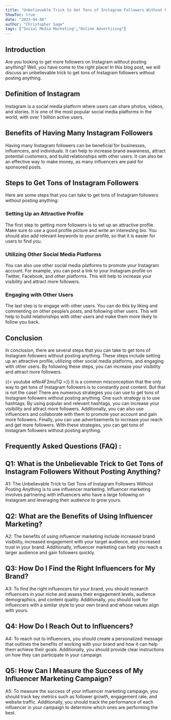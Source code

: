 ```yaml
---
title: "Unbelievable Trick to Get Tons of Instagram Followers Without Posting Anything!"
ShowToc: true 
date: "2023-04-06"
author: "Christopher Sage" 
tags: ["Social Media Marketing","Online Advertising"]
---
```

## Introduction

Are you looking to get more followers on Instagram without posting anything? Well, you have come to the right place! In this blog post, we will discuss an unbelievable trick to get tons of Instagram followers without posting anything.

## Definition of Instagram

Instagram is a social media platform where users can share photos, videos, and stories. It is one of the most popular social media platforms in the world, with over 1 billion active users.

## Benefits of Having Many Instagram Followers

Having many Instagram followers can be beneficial for businesses, influencers, and individuals. It can help to increase brand awareness, attract potential customers, and build relationships with other users. It can also be an effective way to make money, as many influencers are paid for sponsored posts.

## Steps to Get Tons of Instagram Followers

Here are some steps that you can take to get tons of Instagram followers without posting anything:

### Setting Up an Attractive Profile

The first step to getting more followers is to set up an attractive profile. Make sure to use a good profile picture and write an interesting bio. You should also add relevant keywords to your profile, so that it is easier for users to find you.

### Utilizing Other Social Media Platforms

You can also use other social media platforms to promote your Instagram account. For example, you can post a link to your Instagram profile on Twitter, Facebook, and other platforms. This will help to increase your visibility and attract more followers.

### Engaging with Other Users

The last step is to engage with other users. You can do this by liking and commenting on other people’s posts, and following other users. This will help to build relationships with other users and make them more likely to follow you back.

## Conclusion

In conclusion, there are several steps that you can take to get tons of Instagram followers without posting anything. These steps include setting up an attractive profile, utilizing other social media platforms, and engaging with other users. By following these steps, you can increase your visibility and attract more followers.

{{< youtube ieNx4F2muTQ >}} 
It is a common misconception that the only way to get tons of Instagram followers is to constantly post content. But that is not the case! There are numerous strategies you can use to get tons of Instagram followers without posting anything. One such strategy is to use hashtags. By using popular and relevant hashtags, you can increase your visibility and attract more followers. Additionally, you can also use influencers and collaborate with them to promote your account and gain more followers. Finally, you can use advertisements to increase your reach and get more followers. With these strategies, you can get tons of Instagram followers without posting anything.

## Frequently Asked Questions (FAQ) :
## Q1: What is the Unbelievable Trick to Get Tons of Instagram Followers Without Posting Anything?

A1: The Unbelievable Trick to Get Tons of Instagram Followers Without Posting Anything is to use influencer marketing. Influencer marketing involves partnering with influencers who have a large following on Instagram and leveraging their audience to grow yours.

## Q2: What are the Benefits of Using Influencer Marketing?

A2: The benefits of using influencer marketing include increased brand visibility, increased engagement with your target audience, and increased trust in your brand. Additionally, influencer marketing can help you reach a larger audience and gain followers quickly.

## Q3: How Do I Find the Right Influencers for My Brand?

A3: To find the right influencers for your brand, you should research influencers in your niche and assess their engagement levels, audience demographics, and content quality. Additionally, you should look for influencers with a similar style to your own brand and whose values align with yours.

## Q4: How Do I Reach Out to Influencers?

A4: To reach out to influencers, you should create a personalized message that outlines the benefits of working with your brand and how it can help them achieve their goals. Additionally, you should provide clear instructions on how they can participate in your campaign.

## Q5: How Can I Measure the Success of My Influencer Marketing Campaign?

A5: To measure the success of your influencer marketing campaign, you should track key metrics such as follower growth, engagement rate, and website traffic. Additionally, you should track the performance of each influencer in your campaign to determine which ones are performing the best.




